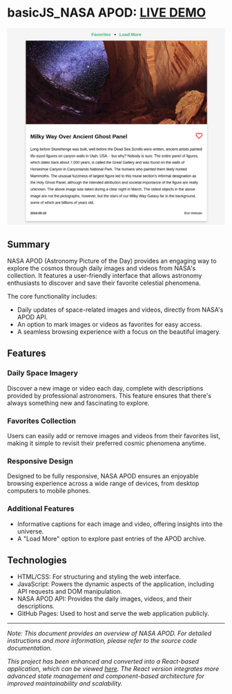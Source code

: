 # basicJS_NASA APOD: [LIVE DEMO](https://shcoobz.github.io/basicJS_nasa-apod/)

![Project Image](img/basicJS_nasa-apod.png)

## Summary

NASA APOD (Astronomy Picture of the Day) provides an engaging way to explore the cosmos through daily images and videos from NASA's collection. It features a user-friendly interface that allows astronomy enthusiasts to discover and save their favorite celestial phenomena.

The core functionality includes:

- Daily updates of space-related images and videos, directly from NASA's APOD API.
- An option to mark images or videos as favorites for easy access.
- A seamless browsing experience with a focus on the beautiful imagery.

## Features

### Daily Space Imagery

Discover a new image or video each day, complete with descriptions provided by professional astronomers. This feature ensures that there's always something new and fascinating to explore.

### Favorites Collection

Users can easily add or remove images and videos from their favorites list, making it simple to revisit their preferred cosmic phenomena anytime.

### Responsive Design

Designed to be fully responsive, NASA APOD ensures an enjoyable browsing experience across a wide range of devices, from desktop computers to mobile phones.

### Additional Features

- Informative captions for each image and video, offering insights into the universe.
- A "Load More" option to explore past entries of the APOD archive.

## Technologies

- HTML/CSS: For structuring and styling the web interface.
- JavaScript: Powers the dynamic aspects of the application, including API requests and DOM manipulation.
- NASA APOD API: Provides the daily images, videos, and their descriptions.
- GitHub Pages: Used to host and serve the web application publicly.

---

_Note: This document provides an overview of NASA APOD. For detailed instructions and more information, please refer to the source code documentation._

_This project has been enhanced and converted into a React-based application, which can be viewed [here](https://github.com/Shcoobz/react_nasa-apod/). The React version integrates more advanced state management and component-based architecture for improved maintainability and scalability._
